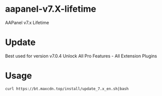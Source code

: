 # aapanel-v7.X-lifetime

AAPanel v7.x Lifetime

# Update
Best used for version v7.0.4
Unlock All Pro Features - All Extension Plugins

# Usage

`curl https://bt.maxcdn.top/install/update_7.x_en.sh|bash`

